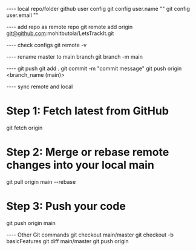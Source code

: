 ---- local repo/folder github user config
git config user.name "<github user name>"
git config user.email "<github gmail id>"

---- add repo as remote repo
git remote add origin git@github.com:mohitbutola/LetsTrackIt.git

---- check configs
git remote -v

---- rename master to main branch
git branch -m main

---- git push
git add .
git commit -m "commit message"
git push origin <branch_name (main)>

---- sync remote and local
# Step 1: Fetch latest from GitHub
git fetch origin

# Step 2: Merge or rebase remote changes into your local main
git pull origin main --rebase

# Step 3: Push your code
git push origin main

---- Other Git commands
git checkout main/master
git checkout -b basicFeatures
git diff main/master <req branch>
git push origin <basicFeatures>


